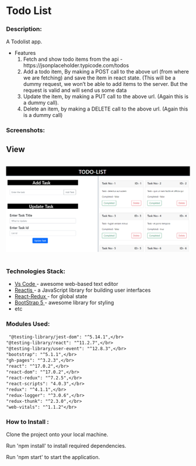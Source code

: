 # Todo List

 ### Description: ######
A Todolist app.

<ul>
  <li>Features
        <ol>
        <li>Fetch and show todo items from the api - https://jsonplaceholder.typicode.com/todos</li>
        <li>Add a todo item, By making a POST call to the above url (from where we are fetching) and save the item in react state. (This will be a dummy request, we won’t be able to add items to the server. But the request is valid and will send us some data</li>
        <li>Update the item, by making a PUT call to the above url. (Again this is a dummy call).</li>
        <li>Delete an item, by making a DELETE call to the above url. (Again this is a dummy call)</li>
        </ol>
  </li>
   
</ul>

### Screenshots: ######
<h2> View </h2>
</br>

<img src="https://github.com/AbhishekV9/Todo-list-React/blob/master/image/todo-list.png" />
</br>
</br>

### Technologies Stack: ######
<ul>
  <li><a href="https://code.visualstudio.com/">Vs Code </a>- awesome web-based text editor </li>
  <li><a href="https://reactjs.org/">Reactjs </a>- a JavaScript library for building user interfaces </li>
  <li><a href="https://react-redux.js.org/">React-Redux </a>- for global state </li>
  <li><a href="https://getbootstrap.com/">BootStrap 5 </a>- awesome library for styling </li>
  <li>etc </li>
</ul>

### Modules Used: ######

     "@testing-library/jest-dom": "^5.14.1",</br>
    "@testing-library/react": "^11.2.7",</br>
    "@testing-library/user-event": "^12.8.3",</br>
    "bootstrap": "^5.1.1",</br>
    "gh-pages": "^3.2.3",</br>
    "react": "^17.0.2",</br>
    "react-dom": "^17.0.2",</br>
    "react-redux": "^7.2.5",</br>
    "react-scripts": "4.0.3",</br>
    "redux": "^4.1.1",</br>
    "redux-logger": "^3.0.6",</br>
    "redux-thunk": "^2.3.0",</br>
    "web-vitals": "^1.1.2"</br>
 
 ### How to Install : ######
 
Clone the project onto your local machine.

Run 'npm install' to install required dependencies.

Run 'npm start' to start the application.

